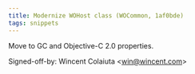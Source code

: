 ```yaml
---
title: Modernize WOHost class (WOCommon, 1af0bde)
tags: snippets
---
```


Move to GC and Objective-C 2.0 properties.

Signed-off-by: Wincent Colaiuta &lt;win@wincent.com&gt;
